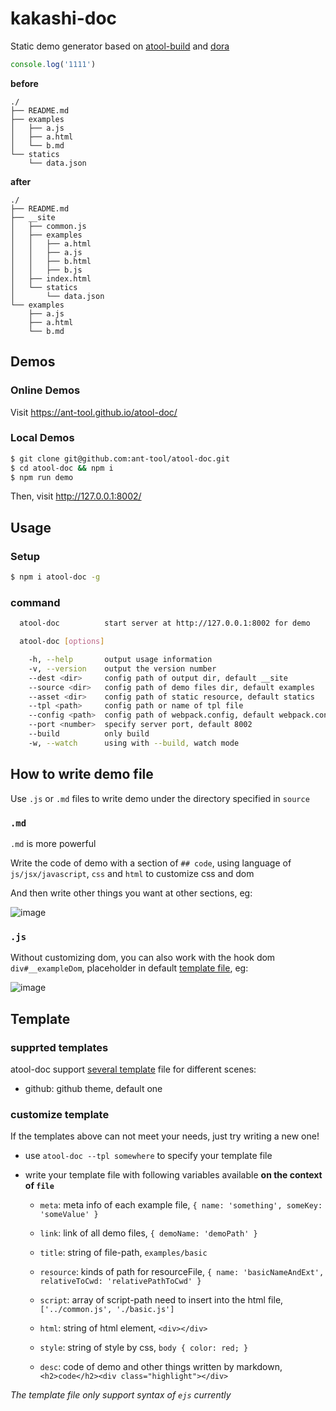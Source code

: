 # kakashi-doc

Static demo generator based on [atool-build](https://github.com/ant-tool/atool-build) and [dora](https://github.com/dora-js/dora)

```js
console.log('1111')
```

**before**
```
./
├── README.md
├── examples
│   ├── a.js
│   ├── a.html
│   └── b.md
└── statics
    └── data.json
```

**after**
```
./
├── README.md
├── __site
│   ├── common.js
│   ├── examples
│   │   ├── a.html
│   │   ├── a.js
│   │   ├── b.html
│   │   ├── b.js
│   ├── index.html
│   └── statics
│       └── data.json
└── examples
    ├── a.js
    ├── a.html
    └── b.md
```

## Demos

### Online Demos

Visit https://ant-tool.github.io/atool-doc/

### Local Demos

```bash
$ git clone git@github.com:ant-tool/atool-doc.git
$ cd atool-doc && npm i
$ npm run demo
```
Then, visit http://127.0.0.1:8002/

## Usage

### Setup

```bash
$ npm i atool-doc -g
```

### command

```bash
  atool-doc          start server at http://127.0.0.1:8002 for demo

  atool-doc [options]

    -h, --help       output usage information
    -v, --version    output the version number
    --dest <dir>     config path of output dir, default __site
    --source <dir>   config path of demo files dir, default examples
    --asset <dir>    config path of static resource, default statics
    --tpl <path>     config path or name of tpl file
    --config <path>  config path of webpack.config, default webpack.config.js
    --port <number>  specify server port, default 8002
    --build          only build
    -w, --watch      using with --build, watch mode
```

## How to write demo file

Use `.js` or `.md` files to write demo under the directory specified in `source`

### `.md`

`.md` is more powerful

Write the code of demo with a section of `## code`, using language of `js/jsx/javascript`, `css` and `html` to customize css and dom

And then write other things you want at other sections, eg:

![image](https://cloud.githubusercontent.com/assets/5318333/14135283/309ee330-f68f-11e5-8d5f-fdd5a09f7fa9.png)

### `.js`

Without customizing dom, you can also work with the hook dom `div#__exampleDom`, placeholder in default [template file](https://github.com/ant-tool/atool-doc/blob/master/tpl/element.ejs), eg:

![image](https://cloud.githubusercontent.com/assets/5318333/14135388/c00356fa-f68f-11e5-9766-00133479ec6a.png)


## Template

### supprted templates

atool-doc support [several template](https://github.com/ant-tool/atool-doc/blob/master/src/constant.js) file for different scenes:

- github: github theme, default one

### customize template

If the templates above can not meet your needs, just try writing a new one!

- use `atool-doc --tpl somewhere` to specify your template file

- write your template file with following variables available **on the context of `file`**

  - `meta`: meta info of each example file, `{ name: 'something', someKey: 'someValue' }`

  - `link`: link of all demo files, `{ demoName: 'demoPath' }`

  - `title`: string of file-path, `examples/basic`

  - `resource`: kinds of path for resourceFile, `{ name: 'basicNameAndExt', relativeToCwd: 'relativePathToCwd' }`

  - `script`: array of script-path need to insert into the html file, `['../common.js', './basic.js']`

  - `html`: string of html element, `<div></div>`

  - `style`: string of style by css, `body { color: red; }`

  - `desc`: code of demo and other things written by markdown, `<h2>code</h2><div class="highlight"></div>`

*The template file only support syntax of `ejs` currently*
